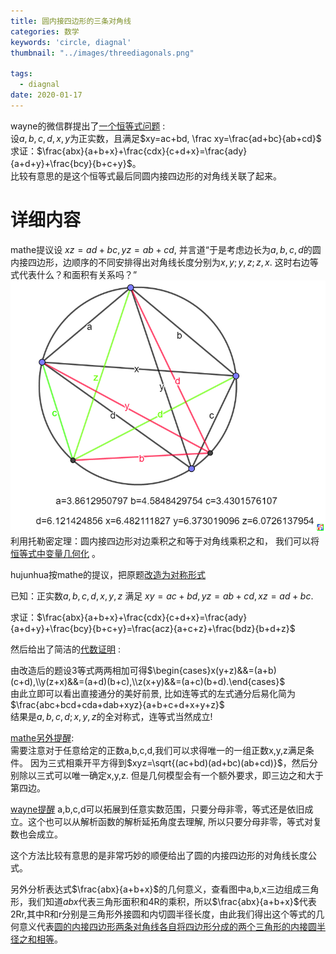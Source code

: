 ```yaml
---
title: 圆内接四边形的三条对角线
categories: 数学
keywords: 'circle, diagnal'
thumbnail: "../images/threediagonals.png"

tags:
  - diagnal
date: 2020-01-17
---
```


wayne的微信群提出了[一个恒等式问题](https://bbs.emath.ac.cn/thread-16974-1-1.html) :  
设$a,b,c,d,x,y$为正实数，且满足$xy=ac+bd, \frac xy=\frac{ad+bc}{ab+cd}$  
求证：$\frac{abx}{a+b+x}+\frac{cdx}{c+d+x}=\frac{ady}{a+d+y}+\frac{bcy}{b+c+y}$。  
比较有意思的是这个恒等式最后同圆内接四边形的对角线关联了起来。

# 详细内容

mathe提议设 $xz=ad+bc, yz=ab+cd$, 并言道“于是考虑边长为$a,b,c,d$的圆内接四边形，边顺序的不同安排得出对角线长度分别为$x,y;y,z;z,x$. 这时右边等式代表什么？和面积有关系吗？”
![threediagonals](../images/threediagonals.png)  
利用托勒密定理：圆内接四边形对边乘积之和等于对角线乘积之和， 我们可以将[恒等式中变量几何化](https://bbs.emath.ac.cn/forum.php?mod=redirect&goto=findpost&ptid=16974&pid=81547&fromuid=20) 。  

hujunhua按mathe的提议，把原题[改造为对称形式](https://bbs.emath.ac.cn/forum.php?mod=redirect&goto=findpost&ptid=16974&pid=81544&fromuid=20)  

已知：正实数$a,b,c,d,x,y,z$  满足 $xy=ac+bd,yz=ab+cd, xz=ad+bc$. 

求证：$\frac{abx}{a+b+x}+\frac{cdx}{c+d+x}=\frac{ady}{a+d+y}+\frac{bcy}{b+c+y}=\frac{acz}{a+c+z}+\frac{bdz}{b+d+z}$

然后给出了简洁的[代数证明](https://bbs.emath.ac.cn/forum.php?mod=redirect&goto=findpost&ptid=16974&pid=81545&fromuid=20) :  

由改造后的题设3等式两两相加可得$\begin{cases}x(y+z)&&=(a+b)(c+d),\\y(z+x)&&=(a+d)(b+c),\\z(x+y)&&=(a+c)(b+d).\end{cases}$  
由此立即可以看出直接通分的美好前景, 比如连等式的左式通分后易化简为  
$\frac{abc+bcd+cda+dab+xyz}{a+b+c+d+x+y+z}$  
结果是$a,b,c,d;x,y,z$的全对称式，连等式当然成立!

[mathe另外提醒](https://bbs.emath.ac.cn/forum.php?mod=redirect&goto=findpost&ptid=16974&pid=81549&fromuid=20):  
需要注意对于任意给定的正数a,b,c,d,我们可以求得唯一的一组正数x,y,z满足条件。
因为三式相乘开平方得到$xyz=\sqrt{(ac+bd)(ad+bc)(ab+cd)}$，然后分别除以三式可以唯一确定x,y,z.
但是几何模型会有一个额外要求，即三边之和大于第四边。

[wayne提醒](https://bbs.emath.ac.cn/forum.php?mod=redirect&goto=findpost&ptid=16974&pid=81568&fromuid=20) a,b,c,d可以拓展到任意实数范围，只要分母非零，等式还是依旧成立。这个也可以从解析函数的解析延拓角度去理解, 所以只要分母非零，等式对复数也会成立。

这个方法比较有意思的是非常巧妙的顺便给出了圆的内接四边形的对角线长度公式。

另外分析表达式$\frac{abx}{a+b+x}$的几何意义，查看图中a,b,x三边组成三角形，我们知道$abx$代表三角形面积和4R的乘积，所以$\frac{abx}{a+b+x}$代表2Rr,其中R和r分别是三角形外接圆和内切圆半径长度，由此我们得出这个等式的几何意义代表[圆的内接四边形两条对角线各自将四边形分成的两个三角形的内接圆半径之和相等](https://zhidao.baidu.com/question/179520048.html)。
